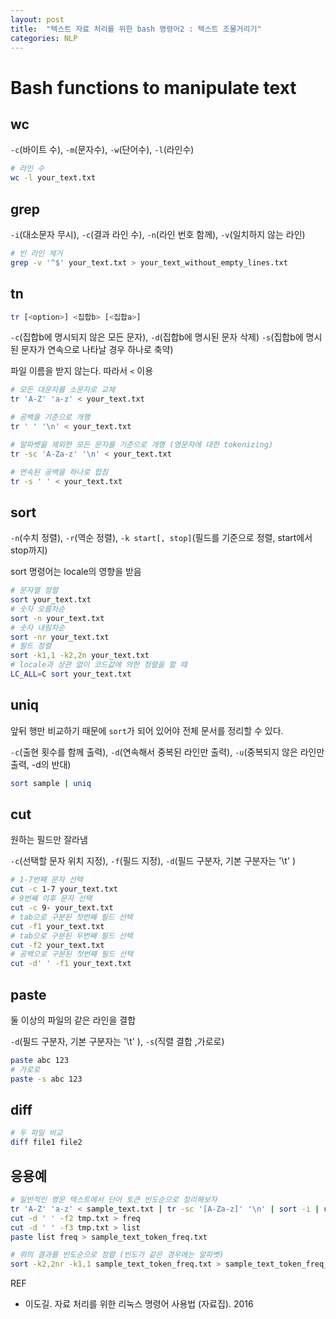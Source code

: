 ```yaml
---
layout: post
title:  "텍스트 자료 처리를 위한 bash 명령어2 : 텍스트 조물거리기"
categories: NLP
---
```



Bash functions to manipulate text
===========================


wc
----

`-c`(바이트 수), `-m`(문자수), `-w`(단어수), `-l`(라인수)

```bash
# 라인 수
wc -l your_text.txt
```

grep
-----

`-i`(대소문자 무시), `-c`(결과 라인 수), `-n`(라인 번호 함께), `-v`(일치하지 않는 라인)

```bash
# 빈 라인 제거
grep -v '^$' your_text.txt > your_text_without_empty_lines.txt
```


tn
---

```bash
tr [<option>] <집합b> [<집합a>]
```

`-c`(집합b에 명시되지 않은 모든 문자), `-d`(집합b에 명시된 문자 삭제) `-s`(집합b에 명시된 문자가 연속으로 나타날 경우 하나로 축약)

파일 이름을 받지 않는다. 따라서 `<` 이용

```bash
# 모든 대문자를 소문자로 교체
tr 'A-Z' 'a-z' < your_text.txt

# 공백을 기준으로 개행
tr ' ' '\n' < your_text.txt

# 알파벳을 제외한 모든 문자를 기준으로 개행 (영문자에 대한 tokenizing)
tr -sc 'A-Za-z' '\n' < your_text.txt

# 연속된 공백을 하나로 합침
tr -s ' ' < your_text.txt
```

sort
-----

`-n`(수치 정렬), `-r`(역순 정렬), `-k start[, stop]`(필드를 기준으로 정렬, start에서 stop까지)

sort 명령어는 locale의 영향을 받음

```bash
# 문자열 정렬
sort your_text.txt
# 숫자 오름차순
sort -n your_text.txt
# 숫자 내림차순
sort -nr your_text.txt
# 필드 정렬
sort -k1,1 -k2,2n your_text.txt
# locale과 상관 없이 코드값에 의한 정렬을 할 때
LC_ALL=C sort your_text.txt
```

uniq
-----

앞뒤 행만 비교하기 때문에 `sort`가 되어 있어야 전체 문서를 정리할 수 있다.

`-c`(출현 횟수를 함께 출력), `-d`(연속해서 중복된 라인만 출력), `-u`(중복되지 않은 라인만 출력, -d의 반대)

```bash
sort sample | uniq
```

cut
----

원하는 필드만 잘라냄

`-c`(선택할 문자 위치 지정), `-f`(필드 지정), `-d`(필드 구분자, 기본 구분자는 '\t' )

```bash
# 1-7번째 문자 선택
cut -c 1-7 your_text.txt
# 9번째 이후 문자 선택
cut -c 9- your_text.txt
# tab으로 구분된 첫번째 필드 선택
cut -f1 your_text.txt
# tab으로 구분된 두번째 필드 선택
cut -f2 your_text.txt
# 공백으로 구분된 첫번째 필드 선택
cut -d' ' -f1 your_text.txt
```

paste
-----

둘 이상의 파일의 같은 라인을 결합

`-d`(필드 구분자, 기본 구분자는 '\t' ), `-s`(직렬 결합 ,가로로)

```bash
paste abc 123
# 가로로
paste -s abc 123
```

diff
----

```bash
# 두 파일 비교
diff file1 file2
```

응용예
-----

```bash
# 일반적인 영문 텍스트에서 단어 토큰 빈도순으로 정리해보자
tr 'A-Z' 'a-z' < sample_text.txt | tr -sc '[A-Za-z]' '\n' | sort -i | uniq -c | sort -nr | tr -s ' ' > tmp.txt
cut -d ' ' -f2 tmp.txt > freq
cut -d ' ' -f3 tmp.txt > list
paste list freq > sample_text_token_freq.txt

# 위의 결과를 빈도순으로 정렬 (빈도가 같은 경우에는 알파벳)
sort -k2,2nr -k1,1 sample_text_token_freq.txt > sample_text_token_freq_sort.txt
```

REF
* 이도길. 자료 처리를 위한 리눅스 명령어 사용법 (자료집). 2016
